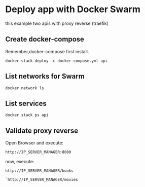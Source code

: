 # Deploy app with Docker Swarm

this example two apis with proxy reverse (traefik)

## Create docker-compose

Remember,docker-compose first install.
```
docker stack deploy -c docker-compose.yml api
```

## List networks for Swarm
```
docker network ls 
```

## List services
```
docker stack ps api
```

## Validate proxy reverse

Open Browser and execute:
```
http://IP_SERVER_MANAGER:8080
```

now, execute:
```
http://IP_SERVER_MANAGER/books
```

```
`http://IP_SERVER_MANAGER/movies
```
